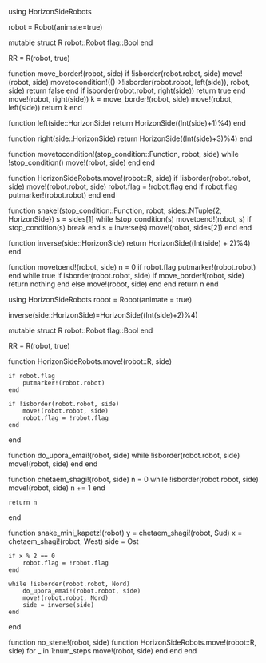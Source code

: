using HorizonSideRobots

robot = Robot(animate=true)


mutable struct R
    robot::Robot
    flag::Bool
end

RR = R(robot, true)

function move_border!(robot, side)
    if !isborder(robot.robot, side)
        move!(robot, side)
        movetocondition!(()->!isborder(robot.robot, left(side)), robot, side)
        return false
    end
    if isborder(robot.robot, right(side))
        return true
    end
    move!(robot, right(side))
    k = move_border!(robot, side)
    move!(robot, left(side))
    return k
end

function left(side::HorizonSide)
    return HorizonSide((Int(side)+1)%4)
end

function right(side::HorizonSide)
    return HorizonSide((Int(side)+3)%4)
end

function movetocondition!(stop_condition::Function, robot, side)
    while !stop_condition()
        move!(robot, side)
    end
end

function HorizonSideRobots.move!(robot::R, side)
    if !isborder(robot.robot, side)
        move!(robot.robot, side)
        robot.flag = !robot.flag
    end
    if robot.flag
        putmarker!(robot.robot)
    end
end

function snake!(stop_condition::Function, robot, sides::NTuple{2, HorizonSide})
    s = sides[1]
    while !stop_condition(s)
        movetoend!(robot, s)
        if stop_condition(s)
            break
        end
        s = inverse(s)
        move!(robot, sides[2])
    end
end

function inverse(side::HorizonSide)
    return HorizonSide((Int(side) + 2)%4)
end

function movetoend!(robot, side)
    n = 0
    if robot.flag
        putmarker!(robot.robot)
    end
    while true
        if isborder(robot.robot, side)
            if move_border!(robot, side)
                return nothing
            end
        else
            move!(robot, side)
        end
    end
    return n
end




using HorizonSideRobots
robot = Robot(animate = true)

inverse(side::HorizonSide)=HorizonSide((Int(side)+2)%4)


mutable struct R
    robot::Robot
    flag::Bool
end

RR = R(robot, true)

function HorizonSideRobots.move!(robot::R, side)
    
    if robot.flag
        putmarker!(robot.robot)
    end

    if !isborder(robot.robot, side)
        move!(robot.robot, side)
        robot.flag = !robot.flag
    end

end


function do_upora_emai!(robot, side)
    while !isborder(robot.robot, side)    
        move!(robot, side)
    end
end

function chetaem_shagi!(robot, side)
    n = 0
    while !isborder(robot.robot, side)    
        move!(robot, side)
        n += 1
    end

    return n
end


function snake_mini_kapetz!(robot)
    y = chetaem_shagi!(robot, Sud)
    x = chetaem_shagi!(robot, West)
    side = Ost

    if x % 2 == 0
        robot.flag = !robot.flag
    end

    while !isborder(robot.robot, Nord)
        do_upora_emai!(robot.robot, side)
        move!(robot.robot, Nord)
        side = inverse(side)
    end
    
end

function no_stene!(robot, side)
    function HorizonSideRobots.move!(robot::R, side)
        for _ in 1:num_steps
            move!(robot, side)
        end
    end
end

